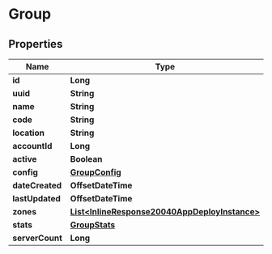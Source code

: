 

# Group

## Properties

Name | Type | Description | Notes
------------ | ------------- | ------------- | -------------
**id** | **Long** |  |  [optional]
**uuid** | **String** |  |  [optional]
**name** | **String** |  |  [optional]
**code** | **String** |  |  [optional]
**location** | **String** |  |  [optional]
**accountId** | **Long** |  |  [optional]
**active** | **Boolean** |  |  [optional]
**config** | [**GroupConfig**](GroupConfig.md) |  |  [optional]
**dateCreated** | **OffsetDateTime** |  |  [optional]
**lastUpdated** | **OffsetDateTime** |  |  [optional]
**zones** | [**List&lt;InlineResponse20040AppDeployInstance&gt;**](InlineResponse20040AppDeployInstance.md) |  |  [optional]
**stats** | [**GroupStats**](GroupStats.md) |  |  [optional]
**serverCount** | **Long** |  |  [optional]



